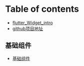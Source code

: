 # Table of contents

* [flutter\_Widget\_intro](README.md)
* [github项目地址](https://github.com/magicwangxuanqi/flutter-widget-intro)

## 基础组件

* [基础组件](ji-chu-zu-jian/ji-chu-zu-jian.md)

